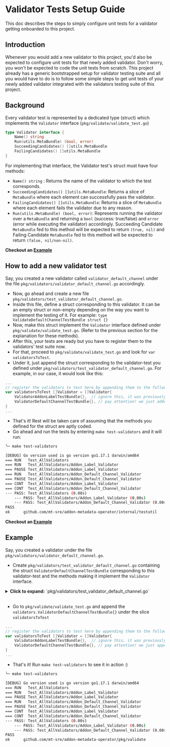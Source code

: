 # Validator Tests Setup Guide

This doc describes the steps to simply configure unit tests for a validator getting onboarded to this project.

## Introduction

Whenever you would add a new validator to this project, you'd also be expected to configure unit tests for that newly added validator. Don't worry, you won't be expected to code the unit tests from scratch. This project already has a generic bootstrapped setup for validator testing suite and all you would have to do is to follow some simple steps to get unit tests of your newly added validator integrated with the validators testing suite of this project.

## Background

Every validator test is represented by a dedicated type (struct) which implements the `Validator` interface (`pkg/validate/validate_test.go`)

```go
type Validator interface {
	Name() string
	Run(utils.MetaBundle) (bool, error)
	SucceedingCandidates() []utils.MetaBundle
	FailingCandidates() []utils.MetaBundle
}
```

For implementing that interface, the Validator test's struct must have four methods:
- `Name() string` : Returns the name of the validator to which the test corresponds.
- `SucceedingCandidates() []utils.MetaBundle`: Returns a slice of `MetaBundle` where each element can successfully pass the validator.
- `FailingCandidates() []utils.MetaBundle`: Returns a slice of `MetaBundle` where each element fails the validator due to any reason.
- `Run(utils.MetaBundle) (bool, error)`:  Represents running the validator over a `MetaBundle` and returning a `bool` (success: true/false) and `error` (error while executing the validator) accordingly. Succeeding Candidate `MetaBundle` fed to this method will be expected to return `(true, nil)` and Failing Candidate `MetaBundle` fed to this method will be expected to return `(false, nil/non-nil)`.

**Checkout an [Example](#example)**


## How to add a new validator test

Say, you created a new validator called `validator_default_channel` under the file `pkg/validators/validator_default_channel.go` accordingly.

* Now, go ahead and create a new file `pkg/validators/test_validator_default_channel.go`.
* Inside this file, define a struct corresponding to this validator. It can be an empty struct or non-empty depending on the way you want to implement the testing of it. For example: `type ValidateDefaultChannelTestBundle struct {}`
* Now, make this struct implement the `Validator` interface defined under `pkg/validate/validate_test.go`. (Refer to the previous section for the explanation for these methods).
* After this, your tests are ready but you have to register them to the validators' test suite now.
* For that, proceed to `pkg/validate/validate_test.go` and look for `var validatorsToTest`.
* Under it, just append the struct corresponding to the validator-test you defined under `pkg/validators/test_validator_default_channel.go`. For example, in our case, it would look like this:
```go
...
// register the validators to test here by appending them to the following slice
var validatorsToTest []Validator = []Validator{
    ValidatorAddonLabelTestBundle{},  // ignore this, it was previously present
    ValidatorDefaultChannelTestBundle{}, // pay attention! we just added this
}
...
```
* That's it! Rest will be taken care of assuming that the methods you defined for the struct are aptly coded.
* Go ahead and run the tests by entering `make test-validators` and it will run:
```sh
╰─ make test-validators

[DEBUG] Go version used is go version go1.17.1 darwin/amd64
=== RUN   Test_AllValidators
=== RUN   Test_AllValidators/Addon_Label_Validator
=== PAUSE Test_AllValidators/Addon_Label_Validator
=== RUN   Test_AllValidators/Addon_Default_Channel_Validator
=== PAUSE Test_AllValidators/Addon_Default_Channel_Validator
=== CONT  Test_AllValidators/Addon_Label_Validator
=== CONT  Test_AllValidators/Addon_Default_Channel_Validator
--- PASS: Test_AllValidators (0.00s)
    --- PASS: Test_AllValidators/Addon_Label_Validator (0.00s)
    --- PASS: Test_AllValidators/Addon_Default_Channel_Validator (0.00s)
PASS
ok      github.com/mt-sre/addon-metadata-operator/internal/testutil     0.641s
```

**Checkout an [Example](#example)**

## Example

Say, you created a validator under the file `pkg/validators/validator_default_channel.go`.

* Create `pkg/validators/test_validator_default_channel.go` containing the struct `ValidatorDefaultChannelTestBundle` corresponding to this validator-test and the methods making it implement the `Validator` interface.

<details>
  <summary><b>Click to expand:</b> `pkg/validators/test_validator_default_channel.go`</summary>

  ```go
	package validators

	import (
		"github.com/mt-sre/addon-metadata-operator/api/v1alpha1"
		"github.com/mt-sre/addon-metadata-operator/pkg/utils"
	)

	type ValidatorDefaultChannelTestBundle struct{}

	func (val ValidatorDefaultChannelTestBundle) Name() string {
		return "Addon Default Channel Validator"
	}

	func (val ValidatorDefaultChannelTestBundle) Run(mb utils.MetaBundle) (bool, error) {
		return ValidateDefaultChannel(&mb)
	}

	func (val ValidatorDefaultChannelTestBundle) SucceedingCandidates() []utils.MetaBundle {
		return []utils.MetaBundle{
			{
				AddonMeta: &v1alpha1.AddonMetadataSpec{
					ID:             "random-operator",
					DefaultChannel: "alpha",
					Channels: []v1alpha1.Channel{
						{
							Name: "alpha",
						},
						{
							Name: "sigma",
						},
					},
				},
			},
			{
				AddonMeta: &v1alpha1.AddonMetadataSpec{
					ID:             "random-operator",
					DefaultChannel: "beta",
					Channels: []v1alpha1.Channel{
						{
							Name: "alpha",
						},
						{
							Name: "beta",
						},
					},
				},
			},
		}
	}

	func (val ValidatorDefaultChannelTestBundle) FailingCandidates() []utils.MetaBundle {
		return []utils.MetaBundle{
			{
				AddonMeta: &v1alpha1.AddonMetadataSpec{
					ID:             "random-operator",
					DefaultChannel: "alpha",
					Channels: []v1alpha1.Channel{
						{
							Name: "beta",
						},
						{
							Name: "sigma",
						},
					},
				},
			},
			{
				AddonMeta: &v1alpha1.AddonMetadataSpec{
					ID:             "random-operator",
					DefaultChannel: "beta",
					Channels: []v1alpha1.Channel{
						{
							Name: "alpha",
						},
					},
				},
			},
		}
	}
  ```
</details></br>

* Go to `pkg/validate/validate_test.go` and append the `validators.ValidatorDefaultChannelTestBundle{}` under the slice `validatorsToTest`

```go
...
// register the validators to test here by appending them to the following slice
var validatorsToTest []Validator = []Validator{
    ValidatorAddonLabelTestBundle{},  // ignore this, it was previously present
    ValidatorDefaultChannelTestBundle{}, // pay attention! we just appended this
}
...
```

* That's it! Run `make test-validators` to see it in action :)

```sh
╰─ make test-validators

[DEBUG] Go version used is go version go1.17.1 darwin/amd64
=== RUN   Test_AllValidators
=== RUN   Test_AllValidators/Addon_Label_Validator
=== PAUSE Test_AllValidators/Addon_Label_Validator
=== RUN   Test_AllValidators/Addon_Default_Channel_Validator
=== PAUSE Test_AllValidators/Addon_Default_Channel_Validator
=== CONT  Test_AllValidators/Addon_Label_Validator
=== CONT  Test_AllValidators/Addon_Default_Channel_Validator
--- PASS: Test_AllValidators (0.00s)
    --- PASS: Test_AllValidators/Addon_Label_Validator (0.00s)
    --- PASS: Test_AllValidators/Addon_Default_Channel_Validator (0.00s)
PASS
ok      github.com/mt-sre/addon-metadata-operator/pkg/validate
```
